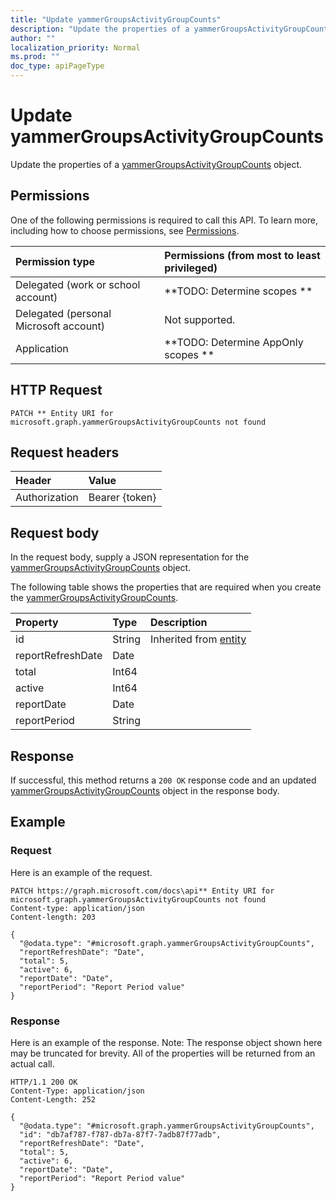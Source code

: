 ```yaml
---
title: "Update yammerGroupsActivityGroupCounts"
description: "Update the properties of a yammerGroupsActivityGroupCounts object."
author: ""
localization_priority: Normal
ms.prod: ""
doc_type: apiPageType
---
```


# Update yammerGroupsActivityGroupCounts

Update the properties of a [yammerGroupsActivityGroupCounts](../resources/yammergroupsactivitygroupcounts.md) object.

## Permissions
One of the following permissions is required to call this API. To learn more, including how to choose permissions, see [Permissions](/concepts/permissions-reference.md).

|Permission type|Permissions (from most to least privileged)|
|:---|:---|
|Delegated (work or school account)|**TODO: Determine scopes **|
|Delegated (personal Microsoft account)|Not supported.|
|Application|**TODO: Determine AppOnly scopes **|

## HTTP Request
<!-- {
  "blockType": "ignored"
}
-->
``` http
PATCH ** Entity URI for microsoft.graph.yammerGroupsActivityGroupCounts not found
```

## Request headers
|Header|Value|
|:---|:---|
|Authorization|Bearer {token}|

## Request body
In the request body, supply a JSON representation for the [yammerGroupsActivityGroupCounts](../resources/yammerGroupsActivityGroupCounts.md) object.

The following table shows the properties that are required when you create the [yammerGroupsActivityGroupCounts](../resources/yammergroupsactivitygroupcounts.md).

|Property|Type|Description|
|:---|:---|:---|
|id|String| Inherited from [entity](../resources/entity.md)|
|reportRefreshDate|Date||
|total|Int64||
|active|Int64||
|reportDate|Date||
|reportPeriod|String||



## Response
If successful, this method returns a `200 OK` response code and an updated [yammerGroupsActivityGroupCounts](../resources/yammergroupsactivitygroupcounts.md) object in the response body.

## Example

### Request
Here is an example of the request.
<!-- {
  "blockType": "request",
  "name": "update_yammergroupsactivitygroupcounts"
}
-->
``` http
PATCH https://graph.microsoft.com/docs\api** Entity URI for microsoft.graph.yammerGroupsActivityGroupCounts not found
Content-type: application/json
Content-length: 203

{
  "@odata.type": "#microsoft.graph.yammerGroupsActivityGroupCounts",
  "reportRefreshDate": "Date",
  "total": 5,
  "active": 6,
  "reportDate": "Date",
  "reportPeriod": "Report Period value"
}
```

### Response
Here is an example of the response. Note: The response object shown here may be truncated for brevity. All of the properties will be returned from an actual call.
<!-- {
  "blockType": "response",
  "truncated": true
}
-->
``` http
HTTP/1.1 200 OK
Content-Type: application/json
Content-Length: 252

{
  "@odata.type": "#microsoft.graph.yammerGroupsActivityGroupCounts",
  "id": "db7af787-f787-db7a-87f7-7adb87f77adb",
  "reportRefreshDate": "Date",
  "total": 5,
  "active": 6,
  "reportDate": "Date",
  "reportPeriod": "Report Period value"
}
```

